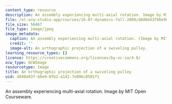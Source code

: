 ```yaml
---
content_type: resource
description: An assembly experiencing multi-axial rotation. Image by MIT Open Courseware.
file: /ol-ocw-studio-app/courses/16-07-dynamics-fall-2009/d840d43fb6e90fb2a1427e896c0501f1_16-07f09.jpg
file_size: 56467
file_type: image/jpeg
image_metadata:
  caption: An assembly experiencing multi-axial rotation. (Image by MIT OpenCourseWare.)
  credit: ''
  image-alt: An orthographic projection of a swiveling pulley.
learning_resource_types: []
license: https://creativecommons.org/licenses/by-nc-sa/4.0/
ocw_type: OCWImage
resourcetype: Image
title: An orthographic projection of a swiveling pulley
uid: d840d43f-b6e9-0fb2-a142-7e896c0501f1
---
```

An assembly experiencing multi-axial rotation. Image by MIT Open Courseware.